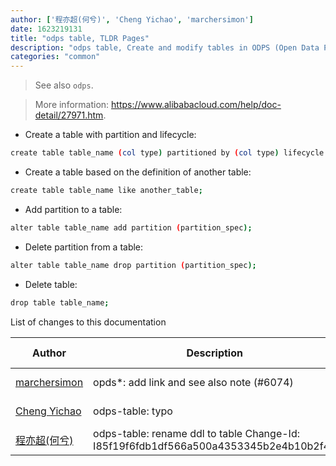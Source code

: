 ```yaml
---
author: ['程亦超(何兮)', 'Cheng Yichao', 'marchersimon']
date: 1623219131
title: "odps table, TLDR Pages"
description: "odps table, Create and modify tables in ODPS (Open Data Processing Service)."
categories: "common"
---
```

> See also `odps`.

> More information: <https://www.alibabacloud.com/help/doc-detail/27971.htm>.

- Create a table with partition and lifecycle:

```bash
create table table_name (col type) partitioned by (col type) lifecycle days;
```

- Create a table based on the definition of another table:

```bash
create table table_name like another_table;
```

- Add partition to a table:

```bash
alter table table_name add partition (partition_spec);
```

- Delete partition from a table:

```bash
alter table table_name drop partition (partition_spec);
```

- Delete table:

```bash
drop table table_name;
```
List of changes to this documentation


Author | Description | ISO 8601 Date | GitHub link
------|-----|-----|-----
[marchersimon](mailto:50295997+marchersimon@users.noreply.github.com) | opds*: add link and see also note (#6074) | 2021-06-09T08:12:11 | [b139da2bb6f8](https://github.com/tldr-pages/tldr/commit/b139da2bb6f8c8cb24c1948278fdd6247ec7ffd3)
[Cheng Yichao](mailto:onesuperclark@gmail.com) | odps-table: typo | 2016-05-16T11:18:34 | [e671e85cdc29](https://github.com/tldr-pages/tldr/commit/e671e85cdc297c42149c5af2881e689a9bc08d66)
[程亦超(何兮)](mailto:yichao.cheng@alibaba-inc.com) | odps-table: rename ddl to table Change-Id: I85f19f6fdb1df566a500a4353345b2e4b10b2f48 | 2016-05-12T14:35:27 | [dc961a64001e](https://github.com/tldr-pages/tldr/commit/dc961a64001e21abff6a213fa9fb245774f1ad34)

